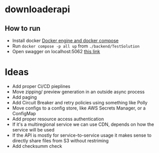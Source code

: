 # downloaderapi

## How to run
* Install docker <a href="https://docs.docker.com/desktop/">Docker engine and docker compose</a></br>
* Run `docker compose -p all up` from `./backend/TestSolution`
* Open swagger on localhost:5062 <a href="http://localhost:5062/swagger/index.html">this link</a> 

# Ideas
* Add proper Ci/CD pieplines
* Move zipping/ preview generation in an outside async process
* Add paging
* Add Circuit Breaker and retry policies using something like Polly
* Move configs to a config store, like AWS Secrets Manager, or a ConfigMap
* Add proper resource access authentication
* If it's a multiregional service we can use CDN, depends on how the service will be used
* If the API is mostly for service-to-service usage it makes sense to directly share files from S3 without restriming
* Add checksumm check
